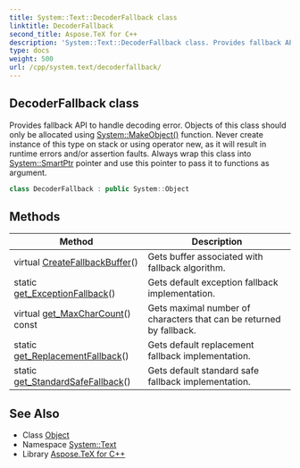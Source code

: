 ```yaml
---
title: System::Text::DecoderFallback class
linktitle: DecoderFallback
second_title: Aspose.TeX for C++
description: 'System::Text::DecoderFallback class. Provides fallback API to handle decoding error. Objects of this class should only be allocated using System::MakeObject() function. Never create instance of this type on stack or using operator new, as it will result in runtime errors and/or assertion faults. Always wrap this class into System::SmartPtr pointer and use this pointer to pass it to functions as argument in C++.'
type: docs
weight: 500
url: /cpp/system.text/decoderfallback/
---
```

## DecoderFallback class


Provides fallback API to handle decoding error. Objects of this class should only be allocated using [System::MakeObject()](../../system/makeobject/) function. Never create instance of this type on stack or using operator new, as it will result in runtime errors and/or assertion faults. Always wrap this class into [System::SmartPtr](../../system/smartptr/) pointer and use this pointer to pass it to functions as argument.

```cpp
class DecoderFallback : public System::Object
```

## Methods

| Method | Description |
| --- | --- |
| virtual [CreateFallbackBuffer](./createfallbackbuffer/)() | Gets buffer associated with fallback algorithm. |
| static [get_ExceptionFallback](./get_exceptionfallback/)() | Gets default exception fallback implementation. |
| virtual [get_MaxCharCount](./get_maxcharcount/)() const | Gets maximal number of characters that can be returned by fallback. |
| static [get_ReplacementFallback](./get_replacementfallback/)() | Gets default replacement fallback implementation. |
| static [get_StandardSafeFallback](./get_standardsafefallback/)() | Gets default standard safe fallback implementation. |
## See Also

* Class [Object](../../system/object/)
* Namespace [System::Text](../)
* Library [Aspose.TeX for C++](../../)
